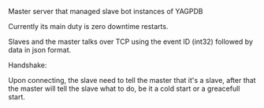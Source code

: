 Master server that managed slave bot instances of YAGPDB

Currently its main duty is zero downtime restarts.

Slaves and the master talks over TCP using the event ID (int32) followed by data in json format.

Handshake:

Upon connecting, the slave need to tell the master that it's a slave, after that the master will tell the slave what to do, be it a cold start or a greacefull start.

